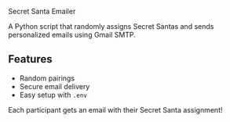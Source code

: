 Secret Santa Emailer

A Python script that randomly assigns Secret Santas and sends personalized emails using Gmail SMTP.

## Features
- Random pairings
- Secure email delivery
- Easy setup with `.env`

Each participant gets an email with their Secret Santa assignment!
